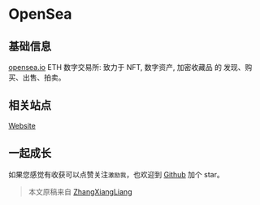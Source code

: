 # OpenSea

## 基础信息

[opensea.io](https://opensea.io) ETH 数字交易所: 致力于 NFT, 数字资产, 加密收藏品 的 发现、购买、出售、拍卖。

## 相关站点

[Website](https://opensea.io)

## 一起成长

如果您感觉有收获可以点赞关注`激励我`，也欢迎到 [Github](https://github.com/zhangxiangliang/blockchain-101) 加个 star。

> 本文原稿来自 [ZhangXiangLiang](https://github.com/zhangxiangliang)
